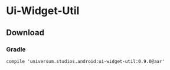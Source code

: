 Ui-Widget-Util
===============

## Download ##

### Gradle ###

    compile 'universum.studios.android:ui-widget-util:0.9.0@aar'
